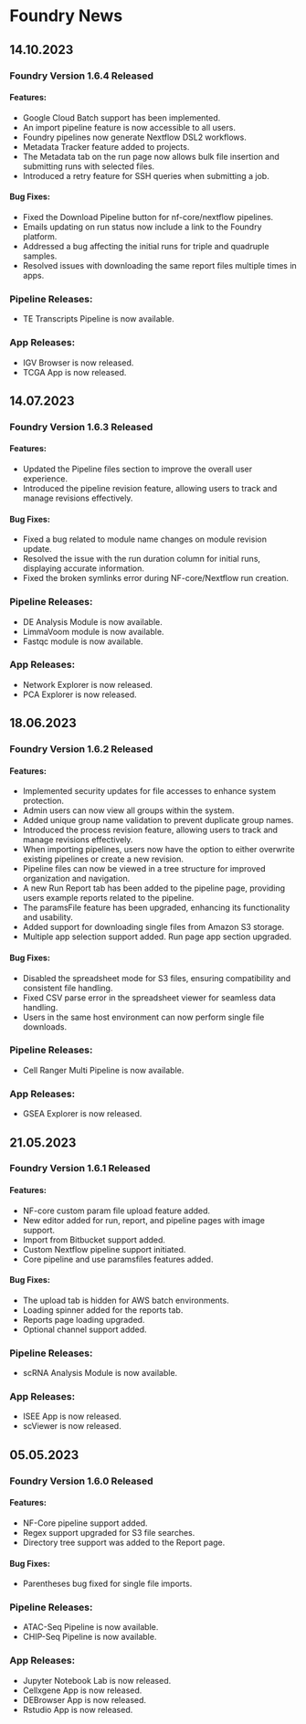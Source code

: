 # Foundry News

## 14.10.2023
### Foundry Version 1.6.4 Released
#### Features:
- Google Cloud Batch support has been implemented.
- An import pipeline feature is now accessible to all users.
- Foundry pipelines now generate Nextflow DSL2 workflows.
- Metadata Tracker feature added to projects.
- The Metadata tab on the run page now allows bulk file insertion and submitting runs with selected files.
- Introduced a retry feature for SSH queries when submitting a job.
#### Bug Fixes:
- Fixed the Download Pipeline button for nf-core/nextflow pipelines.
- Emails updating on run status now include a link to the Foundry platform.
- Addressed a bug affecting the initial runs for triple and quadruple samples.
- Resolved issues with downloading the same report files multiple times in apps.

### Pipeline Releases:
- TE Transcripts Pipeline is now available.

### App Releases:
- IGV Browser is now released.
- TCGA App is now released.


## 14.07.2023

### Foundry Version 1.6.3 Released

#### Features:
- Updated the Pipeline files section to improve the overall user experience.
- Introduced the pipeline revision feature, allowing users to track and manage revisions effectively.

#### Bug Fixes:
- Fixed a bug related to module name changes on module revision update.
- Resolved the issue with the run duration column for initial runs, displaying accurate information.
- Fixed the broken symlinks error during NF-core/Nextflow run creation.

### Pipeline Releases:
- DE Analysis Module is now available.
- LimmaVoom module is now available.
- Fastqc module is now available.

### App Releases:
- Network Explorer is now released.
- PCA Explorer is now released.

## 18.06.2023

### Foundry Version 1.6.2 Released

#### Features:
- Implemented security updates for file accesses to enhance system protection.
- Admin users can now view all groups within the system.
- Added unique group name validation to prevent duplicate group names.
- Introduced the process revision feature, allowing users to track and manage revisions effectively.
- When importing pipelines, users now have the option to either overwrite existing pipelines or create a new revision.
- Pipeline files can now be viewed in a tree structure for improved organization and navigation.
- A new Run Report tab has been added to the pipeline page, providing users example reports related to the pipeline.
- The paramsFile feature has been upgraded, enhancing its functionality and usability.
- Added support for downloading single files from Amazon S3 storage.
- Multiple app selection support added. Run page app section upgraded.

#### Bug Fixes:
- Disabled the spreadsheet mode for S3 files, ensuring compatibility and consistent file handling.
- Fixed CSV parse error in the spreadsheet viewer for seamless data handling.
- Users in the same host environment can now perform single file downloads.

### Pipeline Releases:
- Cell Ranger Multi Pipeline is now available.

### App Releases:
- GSEA Explorer is now released.

## 21.05.2023

### Foundry Version 1.6.1 Released

#### Features:
- NF-core custom param file upload feature added.
- New editor added for run, report, and pipeline pages with image support.
- Import from Bitbucket support added.
- Custom Nextflow pipeline support initiated.
- Core pipeline and use paramsfiles features added.

#### Bug Fixes:
- The upload tab is hidden for AWS batch environments.
- Loading spinner added for the reports tab.
- Reports page loading upgraded.
- Optional channel support added.

### Pipeline Releases:
- scRNA Analysis Module is now available.

### App Releases:
- ISEE App is now released.
- scViewer is now released.

## 05.05.2023

### Foundry Version 1.6.0 Released

#### Features:
- NF-Core pipeline support added.
- Regex support upgraded for S3 file searches.
- Directory tree support was added to the Report page.

#### Bug Fixes:
- Parentheses bug fixed for single file imports.

### Pipeline Releases:
- ATAC-Seq Pipeline is now available.
- CHIP-Seq Pipeline is now available.

### App Releases:
- Jupyter Notebook Lab is now released.
- Cellxgene App is now released.
- DEBrowser App is now released.
- Rstudio App is now released.